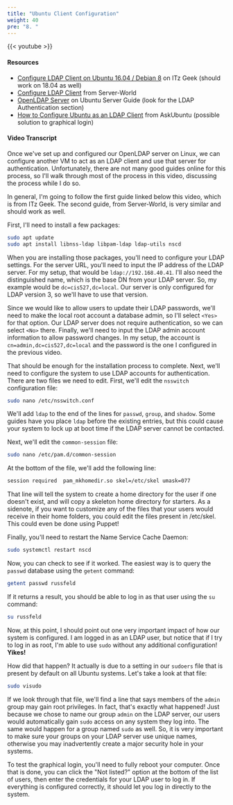 ```yaml
---
title: "Ubuntu Client Configuration"
weight: 40
pre: "8. "
---
```


{{< youtube  >}}

#### Resources

* [Configure LDAP Client on Ubuntu 16.04 / Debian 8](https://www.itzgeek.com/how-tos/linux/ubuntu-how-tos/configure-ldap-client-on-ubuntu-16-04-debian-8.html) on ITz Geek (should work on 18.04 as well)
* [Configure LDAP Client](https://www.server-world.info/en/note?os=Ubuntu_18.04&p=openldap&f=3) from Server-World
* [OpenLDAP Server](https://help.ubuntu.com/lts/serverguide/openldap-server.html.en) on Ubuntu Server Guide (look for the LDAP Authentication section)
* [How to Configure Ubuntu as an LDAP Client](https://askubuntu.com/questions/127389/how-to-configure-ubuntu-as-an-ldap-client) from AskUbuntu (possible solution to graphical login)

#### Video Transcript

Once we've set up and configured our OpenLDAP server on Linux, we can configure another VM to act as an LDAP client and use that server for authentication. Unfortunately, there are not many good guides online for this process, so I'll walk through most of the process in this video, discussing the process while I do so.

In general, I'm going to follow the first guide linked below this video, which is from ITz Geek. The second guide, from Server-World, is very similar and should work as well. 

First, I'll need to install a few packages:

```bash
sudo apt update
sudo apt install libnss-ldap libpam-ldap ldap-utils nscd
```

When you are installing those packages, you'll need to configure your LDAP settings. For the server URL, you'll need to input the IP address of the LDAP server. For my setup, that would be `ldap://192.168.40.41`. I'll also need the distinguished name, which is the base DN from your LDAP server. So, my example would be `dc=cis527,dc=local`. Our server is only configured for LDAP version 3, so we'll have to use that version.

Since we would like to allow users to update their LDAP passwords, we'll need to make the local root account a database admin, so I'll select `<Yes>` for that option. Our LDAP server does not require authentication, so we can select `<No>` there. Finally, we'll need to input the LDAP admin account information to allow password changes. In my setup, the account is `cn=admin,dc=cis527,dc=local` and the password is the one I configured in the previous video.

That should be enough for the installation process to complete. Next, we'll need to configure the system to use LDAP accounts for authentication. There are two files we need to edit. First, we'll edit the `nsswitch` configuration file:

```bash
sudo nano /etc/nsswitch.conf
```

We'll add `ldap` to the end of the lines for `passwd`, `group`, and `shadow`. Some guides have you place `ldap` before the existing entries, but this could cause your system to lock up at boot time if the LDAP server cannot be contacted.

Next, we'll edit the `common-session` file:

```bash
sudo nano /etc/pam.d/common-session
```

At the bottom of the file, we'll add the following line:

```bash
session required  pam_mkhomedir.so skel=/etc/skel umask=077
```

That line will tell the system to create a home directory for the user if one doesn't exist, and will copy a skeleton home directory for starters. As a sidenote, if you want to customize any of the files that your users would receive in their home folders, you could edit the files present in /etc/skel. This could even be done using Puppet!

Finally, you'll need to restart the Name Service Cache Daemon:

```bash
sudo systemctl restart nscd
```

Now, you can check to see if it worked. The easiest way is to query the `passwd` database using the `getent` command:

```bash
getent passwd russfeld
```

If it returns a result, you should be able to log in as that user using the `su` command:

```bash
su russfeld
```

Now, at this point, I should point out one very important impact of how our system is configured. I am logged in as an LDAP user, but notice that if I try to log in as root, I'm able to use `sudo` without any additional configuration! **Yikes!**

How did that happen? It actually is due to a setting in our `sudoers` file that is present by default on all Ubuntu systems. Let's take a look at that file:

```bash
sudo visudo
```

If we look through that file, we'll find a line that says members of the `admin` group may gain root privileges. In fact, that's exactly what happened! Just because we chose to name our group `admin` on the LDAP server, our users would automatically gain `sudo` access on any system they log into. The same would happen for a group named `sudo` as well. So, it is very important to make sure your groups on your LDAP server use unique names, otherwise you may inadvertently create a major security hole in your systems.

To test the graphical login, you'll need to fully reboot your computer. Once that is done, you can click the "Not listed?" option at the bottom of the list of users, then enter the credentials for your LDAP user to log in. If everything is configured correctly, it should let you log in directly to the system.

